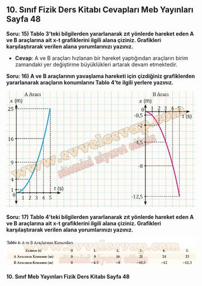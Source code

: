 ## 10. Sınıf Fizik Ders Kitabı Cevapları Meb Yayınları Sayfa 48

**Soru: 15) Tablo 3’teki bilgilerden yararlanarak zıt yönlerde hareket eden A ve B araçlarına ait x-t grafiklerini ilgili alana çiziniz. Grafikleri karşılaştırarak verilen alana yorumlarınızı yazınız.**

* **Cevap**: A ve B araçları hızlanan bir hareket yaptığından araçların birim zamandaki yer değiştirme büyüklükleri artarak devam etmektedir.

**Soru: 16) A ve B araçlarının yavaşlama hareketi için çizdiğiniz grafiklerden yararlanarak araçların konumlarını Tablo 4’te ilgili yerlere yazınız.**

![](./image1.webp)

**Soru: 17) Tablo 4’teki bilgilerden yararlanarak zıt yönlerde hareket eden A ve B araçlarına ait x-t grafiklerini ilgili alana çiziniz. Grafikleri karşılaştırarak verilen alana yorumlarınızı yazınız.**

![](./image2.webp)

**10. Sınıf Meb Yayınları Fizik Ders Kitabı Sayfa 48**